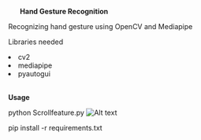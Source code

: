 <b><ul> Hand Gesture Recognition </b></ul>
Recognizing hand gesture using OpenCV and Mediapipe

Libraries needed
<li>cv2</li>
<li>mediapipe</li>
<li>pyautogui</li>

<b><br>Usage</b></br>

python Scrollfeature.py
![Alt text](C:/Users/sauto_ay/Documents/ACM_VIT_BT/img.png?raw=true )

pip install -r requirements.txt

